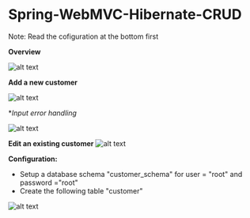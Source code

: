 # Spring-WebMVC-Hibernate-CRUD

Note: Read the cofiguration at the bottom first

**Overview**

![alt text](https://user-images.githubusercontent.com/28784098/53800035-26059b00-3f3c-11e9-8ea8-b686bd7b2e88.JPG)

**Add a new customer**

![alt text](https://user-images.githubusercontent.com/28784098/53800059-3453b700-3f3c-11e9-8bbf-829b34417b5c.JPG)

**Input error handling*

![alt text](https://user-images.githubusercontent.com/28784098/53800086-3ae22e80-3f3c-11e9-8def-671dade32326.JPG)

**Edit an existing customer**
![alt text](https://user-images.githubusercontent.com/28784098/53800110-42a1d300-3f3c-11e9-9b4a-400fb4196ece.JPG)

**Configuration:**

- Setup a database schema "customer_schema" for user = "root" and password ="root"
- Create the following table "customer"

![alt text](https://user-images.githubusercontent.com/28784098/53800120-47ff1d80-3f3c-11e9-8e68-dce3d4275808.JPG)
